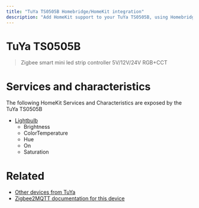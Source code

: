 ```yaml
---
title: "TuYa TS0505B Homebridge/HomeKit integration"
description: "Add HomeKit support to your TuYa TS0505B, using Homebridge, Zigbee2MQTT and homebridge-z2m."
---
```

<!---
This file has been GENERATED using src/docgen/docgen.ts
DO NOT EDIT THIS FILE MANUALLY!
-->
# TuYa TS0505B
> Zigbee smart mini led strip controller 5V/12V/24V RGB+CCT


# Services and characteristics
The following HomeKit Services and Characteristics are exposed by
the TuYa TS0505B

* [Lightbulb](../../light.md)
  * Brightness
  * ColorTemperature
  * Hue
  * On
  * Saturation


# Related
* [Other devices from TuYa](../index.md#tuya)
* [Zigbee2MQTT documentation for this device](https://www.zigbee2mqtt.io/devices/TS0505B.html)
